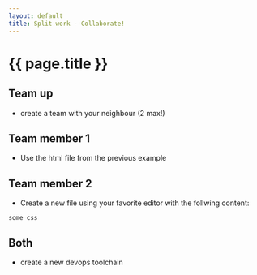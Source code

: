 ```yaml
---
layout: default
title: Split work - Collaborate!
---
```


# {{ page.title }}

## Team up

 - create a team with your neighbour (2 max!)

## Team member 1

 - Use the html file from the previous example

## Team member 2

 - Create a new file using your favorite editor with the follwing content:

```
some css
```

## Both
  - create a new devops toolchain
